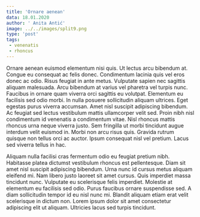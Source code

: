 ```yaml
---
title: 'Ornare aenean'
data: 18.01.2020
author: ' Anita Antić'
image: ../../images/split9.png
type: 'post'
tags:
 - venenatis
 - rhoncus
---
```

Ornare aenean euismod elementum nisi quis. Ut lectus arcu bibendum at. Congue eu consequat ac felis donec. Condimentum lacinia quis vel eros donec ac odio. Risus feugiat in ante metus. Vulputate sapien nec sagittis aliquam malesuada. Arcu bibendum at varius vel pharetra vel turpis nunc. Faucibus in ornare quam viverra orci sagittis eu volutpat. Elementum eu facilisis sed odio morbi. In nulla posuere sollicitudin aliquam ultrices. Eget egestas purus viverra accumsan. Amet nisl suscipit adipiscing bibendum. Ac feugiat sed lectus vestibulum mattis ullamcorper velit sed. Proin nibh nisl condimentum id venenatis a condimentum vitae. Nisl rhoncus mattis rhoncus urna neque viverra justo. Sem fringilla ut morbi tincidunt augue interdum velit euismod in. Morbi non arcu risus quis. Gravida rutrum quisque non tellus orci ac auctor. Ipsum consequat nisl vel pretium. Lacus sed viverra tellus in hac.

Aliquam nulla facilisi cras fermentum odio eu feugiat pretium nibh. Habitasse platea dictumst vestibulum rhoncus est pellentesque. Diam sit amet nisl suscipit adipiscing bibendum. Urna nunc id cursus metus aliquam eleifend mi. Nam libero justo laoreet sit amet cursus. Quis imperdiet massa tincidunt nunc. Vulputate eu scelerisque felis imperdiet. Molestie at elementum eu facilisis sed odio. Purus faucibus ornare suspendisse sed. A diam sollicitudin tempor id eu nisl nunc mi. Blandit aliquam etiam erat velit scelerisque in dictum non. Lorem ipsum dolor sit amet consectetur adipiscing elit ut aliquam. Ultricies lacus sed turpis tincidunt.